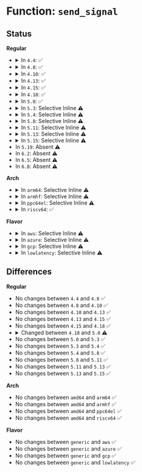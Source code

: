 # Function: <code>send_signal</code>

## Status
<b>Regular</b>
<ul>
<li>
<details>
<summary>In <code>4.4</code>: ✅</summary>

```c
int send_signal(int sig, struct siginfo *info, struct task_struct *t, int group);
```

**Collision:** Unique Static

**Inline:** No

**Transformation:** False

**Instances:**

```
In kernel/signal.c (ffffffff8108e830)
Location: kernel/signal.c:1076
Inline: False
Direct callers:
  - kernel/signal.c:do_notify_parent_cldstop
  - kernel/signal.c:force_sig_info
  - kernel/signal.c:do_send_sig_info
  - kernel/signal.c:do_notify_parent
  - kernel/signal.c:get_signal
```
**Symbols:**

```
ffffffff8108e830-ffffffff8108e8a5: send_signal (STB_LOCAL)
```
</details>
</li>
<li>
<details>
<summary>In <code>4.8</code>: ✅</summary>

```c
int send_signal(int sig, struct siginfo *info, struct task_struct *t, int group);
```

**Collision:** Unique Static

**Inline:** No

**Transformation:** False

**Instances:**

```
In kernel/signal.c (ffffffff810918b0)
Location: kernel/signal.c:1076
Inline: False
Direct callers:
  - kernel/signal.c:get_signal
  - kernel/signal.c:do_notify_parent_cldstop
  - kernel/signal.c:do_notify_parent
  - kernel/signal.c:force_sig_info
  - kernel/signal.c:do_send_sig_info
```
**Symbols:**

```
ffffffff810918b0-ffffffff81091925: send_signal (STB_LOCAL)
```
</details>
</li>
<li>
<details>
<summary>In <code>4.10</code>: ✅</summary>

```c
int send_signal(int sig, struct siginfo *info, struct task_struct *t, int group);
```

**Collision:** Unique Static

**Inline:** No

**Transformation:** False

**Instances:**

```
In kernel/signal.c (ffffffff81096840)
Location: kernel/signal.c:1082
Inline: False
Direct callers:
  - kernel/signal.c:get_signal
  - kernel/signal.c:do_notify_parent_cldstop
  - kernel/signal.c:do_notify_parent
  - kernel/signal.c:force_sig_info
  - kernel/signal.c:do_send_sig_info
```
**Symbols:**

```
ffffffff81096840-ffffffff810968b5: send_signal (STB_LOCAL)
```
</details>
</li>
<li>
<details>
<summary>In <code>4.13</code>: ✅</summary>

```c
int send_signal(int sig, struct siginfo *info, struct task_struct *t, int group);
```

**Collision:** Unique Static

**Inline:** No

**Transformation:** False

**Instances:**

```
In kernel/signal.c (ffffffff81093b60)
Location: kernel/signal.c:1096
Inline: False
Direct callers:
  - kernel/signal.c:get_signal
  - kernel/signal.c:do_notify_parent_cldstop
  - kernel/signal.c:do_notify_parent
  - kernel/signal.c:force_sig_info
  - kernel/signal.c:do_send_sig_info
```
**Symbols:**

```
ffffffff81093b60-ffffffff81093bd5: send_signal (STB_LOCAL)
```
</details>
</li>
<li>
<details>
<summary>In <code>4.15</code>: ✅</summary>

```c
int send_signal(int sig, struct siginfo *info, struct task_struct *t, int group);
```

**Collision:** Unique Static

**Inline:** No

**Transformation:** False

**Instances:**

```
In kernel/signal.c (ffffffff8109aa50)
Location: kernel/signal.c:1097
Inline: False
Direct callers:
  - kernel/signal.c:get_signal
  - kernel/signal.c:do_notify_parent_cldstop
  - kernel/signal.c:do_notify_parent
  - kernel/signal.c:force_sig_info
  - kernel/signal.c:do_send_sig_info
```
**Symbols:**

```
ffffffff8109aa50-ffffffff8109aac5: send_signal (STB_LOCAL)
```
</details>
</li>
<li>
<details>
<summary>In <code>4.18</code>: ✅</summary>

```c
int send_signal(int sig, struct siginfo *info, struct task_struct *t, int group);
```

**Collision:** Unique Static

**Inline:** No

**Transformation:** False

**Instances:**

```
In kernel/signal.c (ffffffff8109e960)
Location: kernel/signal.c:1105
Inline: False
Direct callers:
  - kernel/signal.c:kdb_send_sig
  - kernel/signal.c:get_signal
  - kernel/signal.c:do_notify_parent_cldstop
  - kernel/signal.c:do_notify_parent
  - kernel/signal.c:force_sig_info
  - kernel/signal.c:do_send_sig_info
```
**Symbols:**

```
ffffffff8109e960-ffffffff8109e9d5: send_signal (STB_LOCAL)
```
</details>
</li>
<li>
<details>
<summary>In <code>5.0</code>: ✅</summary>

```c
int send_signal(int sig, struct kernel_siginfo *info, struct task_struct *t, enum pid_type type);
```

**Collision:** Unique Static

**Inline:** No

**Transformation:** False

**Instances:**

```
In kernel/signal.c (ffffffff810a6c70)
Location: kernel/signal.c:1194
Inline: False
Direct callers:
  - kernel/signal.c:kdb_send_sig
  - kernel/signal.c:get_signal
  - kernel/signal.c:do_notify_parent_cldstop
  - kernel/signal.c:do_notify_parent
  - kernel/signal.c:force_sig_info
  - kernel/signal.c:do_send_sig_info
```
**Symbols:**

```
ffffffff810a6c70-ffffffff810a6ce5: send_signal (STB_LOCAL)
```
</details>
</li>
<li>
<details>
<summary>In <code>5.3</code>: Selective Inline ⚠️</summary>

```c
int send_signal(int sig, struct kernel_siginfo *info, struct task_struct *t, enum pid_type type);
```

**Collision:** Unique Static

**Inline:** Selective

**Transformation:** False

**Instances:**

```
In kernel/signal.c (ffffffff810b0ebe)
Location: kernel/signal.c:1203
Inline: True
Inline callers:
  - kernel/signal.c:kdb_send_sig
Direct callers:
  - kernel/signal.c:get_signal
  - kernel/signal.c:do_notify_parent_cldstop
  - kernel/signal.c:do_notify_parent
  - kernel/signal.c:force_sig_info_to_task
  - kernel/signal.c:do_send_sig_info
```
**Symbols:**

```
ffffffff810ac9e0-ffffffff810acafd: send_signal (STB_LOCAL)
```
</details>
</li>
<li>
<details>
<summary>In <code>5.4</code>: Selective Inline ⚠️</summary>

```c
int send_signal(int sig, struct kernel_siginfo *info, struct task_struct *t, enum pid_type type);
```

**Collision:** Unique Static

**Inline:** Selective

**Transformation:** False

**Instances:**

```
In kernel/signal.c (ffffffff810b760e)
Location: kernel/signal.c:1208
Inline: True
Inline callers:
  - kernel/signal.c:kdb_send_sig
Direct callers:
  - kernel/signal.c:get_signal
  - kernel/signal.c:do_notify_parent_cldstop
  - kernel/signal.c:do_notify_parent
  - kernel/signal.c:force_sig_info_to_task
  - kernel/signal.c:do_send_sig_info
```
**Symbols:**

```
ffffffff810b2ff0-ffffffff810b310d: send_signal (STB_LOCAL)
```
</details>
</li>
<li>
<details>
<summary>In <code>5.8</code>: Selective Inline ⚠️</summary>

```c
int send_signal(int sig, struct kernel_siginfo *info, struct task_struct *t, enum pid_type type);
```

**Collision:** Unique Static

**Inline:** Selective

**Transformation:** False

**Instances:**

```
In kernel/signal.c (ffffffff810bf55e)
Location: kernel/signal.c:1208
Inline: True
Inline callers:
  - kernel/signal.c:kdb_send_sig
Direct callers:
  - kernel/signal.c:ptrace_signal
  - kernel/signal.c:do_notify_parent_cldstop
  - kernel/signal.c:force_sig_info_to_task
  - kernel/signal.c:do_send_sig_info
```
**Symbols:**

```
ffffffff810bbcc0-ffffffff810bbddd: send_signal (STB_LOCAL)
```
</details>
</li>
<li>
<details>
<summary>In <code>5.11</code>: Selective Inline ⚠️</summary>

```c
int send_signal(int sig, struct kernel_siginfo *info, struct task_struct *t, enum pid_type type);
```

**Collision:** Unique Static

**Inline:** Selective

**Transformation:** False

**Instances:**

```
In kernel/signal.c (ffffffff810ba75e)
Location: kernel/signal.c:1209
Inline: True
Inline callers:
  - kernel/signal.c:kdb_send_sig
Direct callers:
  - kernel/signal.c:ptrace_signal
  - kernel/signal.c:do_notify_parent_cldstop
  - kernel/signal.c:force_sig_info_to_task
  - kernel/signal.c:do_send_sig_info
```
**Symbols:**

```
ffffffff810b6f80-ffffffff810b70ab: send_signal (STB_LOCAL)
```
</details>
</li>
<li>
<details>
<summary>In <code>5.13</code>: Selective Inline ⚠️</summary>

```c
int send_signal(int sig, struct kernel_siginfo *info, struct task_struct *t, enum pid_type type);
```

**Collision:** Unique Static

**Inline:** Selective

**Transformation:** False

**Instances:**

```
In kernel/signal.c (ffffffff810bc08e)
Location: kernel/signal.c:1211
Inline: True
Inline callers:
  - kernel/signal.c:kdb_send_sig
Direct callers:
  - kernel/signal.c:get_signal
  - kernel/signal.c:do_notify_parent_cldstop
  - kernel/signal.c:force_sig_info_to_task
  - kernel/signal.c:do_send_sig_info
```
**Symbols:**

```
ffffffff810b8580-ffffffff810b86ab: send_signal (STB_LOCAL)
```
</details>
</li>
<li>
<details>
<summary>In <code>5.15</code>: Selective Inline ⚠️</summary>

```c
int send_signal(int sig, struct kernel_siginfo *info, struct task_struct *t, enum pid_type type);
```

**Collision:** Unique Static

**Inline:** Selective

**Transformation:** False

**Instances:**

```
In kernel/signal.c (ffffffff810cea7c)
Location: kernel/signal.c:1212
Inline: True
Inline callers:
  - kernel/signal.c:kdb_send_sig
Direct callers:
  - kernel/signal.c:get_signal
  - kernel/signal.c:do_notify_parent_cldstop
  - kernel/signal.c:force_sig_info_to_task
  - kernel/signal.c:do_send_sig_info
```
**Symbols:**

```
ffffffff810caa70-ffffffff810cab9b: send_signal (STB_LOCAL)
```
</details>
</li>
<li>
In <code>5.19</code>: Absent ⚠️
</li>
<li>
In <code>6.2</code>: Absent ⚠️
</li>
<li>
In <code>6.5</code>: Absent ⚠️
</li>
<li>
In <code>6.8</code>: Absent ⚠️
</li>
</ul>
<b>Arch</b>
<ul>
<li>
<details>
<summary>In <code>arm64</code>: Selective Inline ⚠️</summary>

```c
int send_signal(int sig, struct kernel_siginfo *info, struct task_struct *t, enum pid_type type);
```

**Collision:** Unique Static

**Inline:** Selective

**Transformation:** False

**Instances:**

```
In kernel/signal.c (ffff800010113ac4)
Location: kernel/signal.c:1208
Inline: True
Inline callers:
  - kernel/signal.c:kdb_send_sig
Direct callers:
  - kernel/signal.c:get_signal
  - kernel/signal.c:do_notify_parent_cldstop
  - kernel/signal.c:do_notify_parent
  - kernel/signal.c:force_sig_info_to_task
  - kernel/signal.c:do_send_sig_info
```
**Symbols:**

```
ffff80001010ee48-ffff80001010ef5c: send_signal (STB_LOCAL)
```
</details>
</li>
<li>
<details>
<summary>In <code>armhf</code>: Selective Inline ⚠️</summary>

```c
int send_signal(int sig, struct kernel_siginfo *info, struct task_struct *t, enum pid_type type);
```

**Collision:** Unique Static

**Inline:** Selective

**Transformation:** False

**Instances:**

```
In kernel/signal.c (c036aa68)
Location: kernel/signal.c:1208
Inline: True
Inline callers:
  - kernel/signal.c:kdb_send_sig
Direct callers:
  - kernel/signal.c:get_signal
  - kernel/signal.c:do_notify_parent_cldstop
  - kernel/signal.c:do_notify_parent
  - kernel/signal.c:force_sig_info_to_task
  - kernel/signal.c:do_send_sig_info
```
**Symbols:**

```
c0366b74-c0366cac: send_signal (STB_LOCAL)
```
</details>
</li>
<li>
<details>
<summary>In <code>ppc64el</code>: Selective Inline ⚠️</summary>

```c
int send_signal(int sig, struct kernel_siginfo *info, struct task_struct *t, enum pid_type type);
```

**Collision:** Unique Static

**Inline:** Selective

**Transformation:** False

**Instances:**

```
In kernel/signal.c (c00000000015b780)
Location: kernel/signal.c:1208
Inline: True
Inline callers:
  - kernel/signal.c:kdb_send_sig
Direct callers:
  - kernel/signal.c:get_signal
  - kernel/signal.c:do_notify_parent_cldstop
  - kernel/signal.c:do_notify_parent
  - kernel/signal.c:force_sig_info_to_task
  - kernel/signal.c:do_send_sig_info
```
**Symbols:**

```
c0000000001561f0-c0000000001563fc: send_signal (STB_LOCAL)
```
</details>
</li>
<li>
<details>
<summary>In <code>riscv64</code>: ✅</summary>

```c
int send_signal(int sig, struct kernel_siginfo *info, struct task_struct *t, enum pid_type type);
```

**Collision:** Unique Static

**Inline:** No

**Transformation:** False

**Instances:**

```
In kernel/signal.c (ffffffe0000cf4c8)
Location: kernel/signal.c:1208
Inline: False
Direct callers:
  - kernel/signal.c:get_signal
  - kernel/signal.c:do_notify_parent_cldstop
  - kernel/signal.c:do_notify_parent
  - kernel/signal.c:force_sig_info_to_task
  - kernel/signal.c:do_send_sig_info
```
**Symbols:**

```
ffffffe0000cf4c8-ffffffe0000cf5b0: send_signal (STB_LOCAL)
```
</details>
</li>
</ul>
<b>Flavor</b>
<ul>
<li>
<details>
<summary>In <code>aws</code>: Selective Inline ⚠️</summary>

```c
int send_signal(int sig, struct kernel_siginfo *info, struct task_struct *t, enum pid_type type);
```

**Collision:** Unique Static

**Inline:** Selective

**Transformation:** False

**Instances:**

```
In kernel/signal.c (ffffffff810b197e)
Location: kernel/signal.c:1208
Inline: True
Inline callers:
  - kernel/signal.c:kdb_send_sig
Direct callers:
  - kernel/signal.c:get_signal
  - kernel/signal.c:do_notify_parent_cldstop
  - kernel/signal.c:do_notify_parent
  - kernel/signal.c:force_sig_info_to_task
  - kernel/signal.c:do_send_sig_info
```
**Symbols:**

```
ffffffff810ad360-ffffffff810ad47d: send_signal (STB_LOCAL)
```
</details>
</li>
<li>
<details>
<summary>In <code>azure</code>: Selective Inline ⚠️</summary>

```c
int send_signal(int sig, struct kernel_siginfo *info, struct task_struct *t, enum pid_type type);
```

**Collision:** Unique Static

**Inline:** Selective

**Transformation:** False

**Instances:**

```
In kernel/signal.c (ffffffff810a029e)
Location: kernel/signal.c:1208
Inline: True
Inline callers:
  - kernel/signal.c:kdb_send_sig
Direct callers:
  - kernel/signal.c:get_signal
  - kernel/signal.c:do_notify_parent_cldstop
  - kernel/signal.c:do_notify_parent
  - kernel/signal.c:force_sig_info_to_task
  - kernel/signal.c:do_send_sig_info
```
**Symbols:**

```
ffffffff8109bce0-ffffffff8109bdfd: send_signal (STB_LOCAL)
```
</details>
</li>
<li>
<details>
<summary>In <code>gcp</code>: Selective Inline ⚠️</summary>

```c
int send_signal(int sig, struct kernel_siginfo *info, struct task_struct *t, enum pid_type type);
```

**Collision:** Unique Static

**Inline:** Selective

**Transformation:** False

**Instances:**

```
In kernel/signal.c (ffffffff810b0ede)
Location: kernel/signal.c:1208
Inline: True
Inline callers:
  - kernel/signal.c:kdb_send_sig
Direct callers:
  - kernel/signal.c:get_signal
  - kernel/signal.c:do_notify_parent_cldstop
  - kernel/signal.c:do_notify_parent
  - kernel/signal.c:force_sig_info_to_task
  - kernel/signal.c:do_send_sig_info
```
**Symbols:**

```
ffffffff810ac8c0-ffffffff810ac9dd: send_signal (STB_LOCAL)
```
</details>
</li>
<li>
<details>
<summary>In <code>lowlatency</code>: Selective Inline ⚠️</summary>

```c
int send_signal(int sig, struct kernel_siginfo *info, struct task_struct *t, enum pid_type type);
```

**Collision:** Unique Static

**Inline:** Selective

**Transformation:** False

**Instances:**

```
In kernel/signal.c (ffffffff810b91b0)
Location: kernel/signal.c:1208
Inline: True
Inline callers:
  - kernel/signal.c:kdb_send_sig
Direct callers:
  - kernel/signal.c:get_signal
  - kernel/signal.c:do_notify_parent_cldstop
  - kernel/signal.c:do_notify_parent
  - kernel/signal.c:force_sig_info_to_task
  - kernel/signal.c:do_send_sig_info
```
**Symbols:**

```
ffffffff810b4a30-ffffffff810b4b65: send_signal (STB_LOCAL)
```
</details>
</li>
</ul>

## Differences
<b>Regular</b>
<ul>
<li>
No changes between <code>4.4</code> and <code>4.8</code> ✅
</li>
<li>
No changes between <code>4.8</code> and <code>4.10</code> ✅
</li>
<li>
No changes between <code>4.10</code> and <code>4.13</code> ✅
</li>
<li>
No changes between <code>4.13</code> and <code>4.15</code> ✅
</li>
<li>
No changes between <code>4.15</code> and <code>4.18</code> ✅
</li>
<li>
<details>
<summary>Changed between <code>4.18</code> and <code>5.0</code> ⚠️</summary>
<ul>
<li>
<b>Param added. </b>
<code>enum pid_type type</code>
</li>
<li>
<b>Param removed. </b>
<code>int group</code>
</li>
<li>
<b>Param type changed. </b>
<code>struct siginfo *info</code> ➡️ <code>struct kernel_siginfo *info</code>
</li>
</ul>
</details>
</li>
<li>
No changes between <code>5.0</code> and <code>5.3</code> ✅
</li>
<li>
No changes between <code>5.3</code> and <code>5.4</code> ✅
</li>
<li>
No changes between <code>5.4</code> and <code>5.8</code> ✅
</li>
<li>
No changes between <code>5.8</code> and <code>5.11</code> ✅
</li>
<li>
No changes between <code>5.11</code> and <code>5.13</code> ✅
</li>
<li>
No changes between <code>5.13</code> and <code>5.15</code> ✅
</li>
</ul>
<b>Arch</b>
<ul>
<li>
No changes between <code>amd64</code> and <code>arm64</code> ✅
</li>
<li>
No changes between <code>amd64</code> and <code>armhf</code> ✅
</li>
<li>
No changes between <code>amd64</code> and <code>ppc64el</code> ✅
</li>
<li>
No changes between <code>amd64</code> and <code>riscv64</code> ✅
</li>
</ul>
<b>Flavor</b>
<ul>
<li>
No changes between <code>generic</code> and <code>aws</code> ✅
</li>
<li>
No changes between <code>generic</code> and <code>azure</code> ✅
</li>
<li>
No changes between <code>generic</code> and <code>gcp</code> ✅
</li>
<li>
No changes between <code>generic</code> and <code>lowlatency</code> ✅
</li>
</ul>
